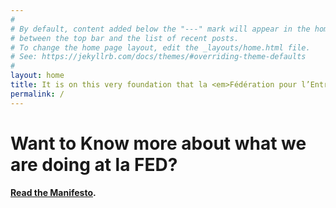 ```yaml
---
#
# By default, content added below the "---" mark will appear in the home page
# between the top bar and the list of recent posts.
# To change the home page layout, edit the _layouts/home.html file.
# See: https://jekyllrb.com/docs/themes/#overriding-theme-defaults
#
layout: home
title: It is on this very foundation that la <em>Fédération pour l’Entrepreneuriat Durable</em> was crafted — bold, visionary, and a driving force for sustainable innovation.
permalink: /
---
```

# Want to Know more about what we are doing at la FED?

#### [Read the Manifesto](/gouvernance/2022/12/09/manifeste-pour-des-pratiques-durables-au-sein-des-orgs-de-la-fed.html).
